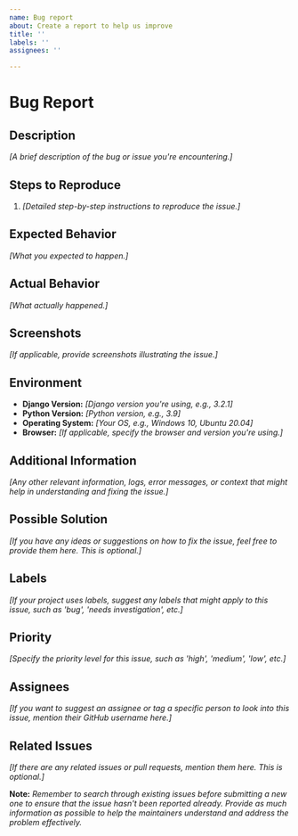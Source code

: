 ```yaml
---
name: Bug report
about: Create a report to help us improve
title: ''
labels: ''
assignees: ''

---
```


# Bug Report

## Description

_[A brief description of the bug or issue you're encountering.]_

## Steps to Reproduce

1. _[Detailed step-by-step instructions to reproduce the issue.]_

## Expected Behavior

_[What you expected to happen.]_

## Actual Behavior

_[What actually happened.]_

## Screenshots

_[If applicable, provide screenshots illustrating the issue.]_

## Environment

- **Django Version:** _[Django version you're using, e.g., 3.2.1]_
- **Python Version:** _[Python version, e.g., 3.9]_
- **Operating System:** _[Your OS, e.g., Windows 10, Ubuntu 20.04]_
- **Browser:** _[If applicable, specify the browser and version you're using.]_

## Additional Information

_[Any other relevant information, logs, error messages, or context that might help in understanding and fixing the issue.]_

## Possible Solution

_[If you have any ideas or suggestions on how to fix the issue, feel free to provide them here. This is optional.]_

## Labels

_[If your project uses labels, suggest any labels that might apply to this issue, such as 'bug', 'needs investigation', etc.]_

## Priority

_[Specify the priority level for this issue, such as 'high', 'medium', 'low', etc.]_

## Assignees

_[If you want to suggest an assignee or tag a specific person to look into this issue, mention their GitHub username here.]_

## Related Issues

_[If there are any related issues or pull requests, mention them here. This is optional.]_

**Note:** _Remember to search through existing issues before submitting a new one to ensure that the issue hasn't been reported already. Provide as much information as possible to help the maintainers understand and address the problem effectively._
